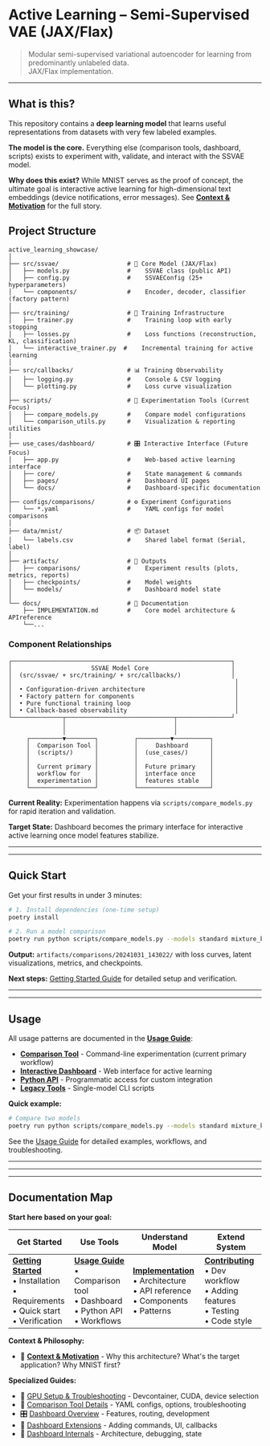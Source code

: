 # Active Learning – Semi-Supervised VAE (JAX/Flax)

> Modular semi-supervised variational autoencoder for learning from predominantly unlabeled data.  
> JAX/Flax implementation.

---

## What is this?

This repository contains a **deep learning model** that learns useful representations from datasets with very few labeled examples. 

**The model is the core.** Everything else (comparison tools, dashboard, scripts) exists to experiment with, validate, and interact with the SSVAE model.

**Why does this exist?** While MNIST serves as the proof of concept, the ultimate goal is interactive active learning for high-dimensional text embeddings (device notifications, error messages). See [**Context & Motivation**](docs/CONTEXT.md) for the full story.


## Project Structure

```
active_learning_showcase/
│
├── src/ssvae/                   # 🧠 Core Model (JAX/Flax)
│   ├── models.py                #    SSVAE class (public API)
│   ├── config.py                #    SSVAEConfig (25+ hyperparameters)
│   └── components/              #    Encoder, decoder, classifier (factory pattern)
│
├── src/training/                # 🔄 Training Infrastructure
│   ├── trainer.py               #    Training loop with early stopping
│   ├── losses.py                #    Loss functions (reconstruction, KL, classification)
│   └── interactive_trainer.py  #    Incremental training for active learning
│
├── src/callbacks/               # 📊 Training Observability
│   ├── logging.py               #    Console & CSV logging
│   └── plotting.py              #    Loss curve visualization
│
├── scripts/                     # 🔬 Experimentation Tools (Current Focus)
│   ├── compare_models.py        #    Compare model configurations
│   └── comparison_utils.py      #    Visualization & reporting utilities
│
├── use_cases/dashboard/         # 🎛️ Interactive Interface (Future Focus)
│   ├── app.py                   #    Web-based active learning interface
│   ├── core/                    #    State management & commands
│   ├── pages/                   #    Dashboard UI pages
│   └── docs/                    #    Dashboard-specific documentation
│
├── configs/comparisons/         # ⚙️ Experiment Configurations
│   └── *.yaml                   #    YAML configs for model comparisons
│
├── data/mnist/                  # 📦 Dataset
│   └── labels.csv               #    Shared label format (Serial, label)
│
├── artifacts/                   # 💾 Outputs
│   ├── comparisons/             #    Experiment results (plots, metrics, reports)
│   ├── checkpoints/             #    Model weights
│   └── models/                  #    Dashboard model state
│
└── docs/                        # 📖 Documentation
    ├── IMPLEMENTATION.md        #    Core model architecture & APIreference                       
    └──...
```

### Component Relationships

```
┌─────────────────────────────────────────────────────────────┐
│                      SSVAE Model Core                       │
│  (src/ssvae/ + src/training/ + src/callbacks/)              │
│                                                              │
│  • Configuration-driven architecture                         │
│  • Factory pattern for components                            │
│  • Pure functional training loop                             │
│  • Callback-based observability                              │
└──────────────┬──────────────────────────────┬───────────────┘
               │                              │
               │                              │
     ┌─────────▼────────┐          ┌─────────▼──────────┐
     │  Comparison Tool │          │     Dashboard      │
     │  (scripts/)      │          │  (use_cases/)      │
     │                  │          │                    │
     │  Current primary │          │  Future primary    │
     │  workflow for    │          │  interface once    │
     │  experimentation │          │  features stable   │
     └──────────────────┘          └────────────────────┘
```

**Current Reality:** Experimentation happens via `scripts/compare_models.py` for rapid iteration and validation.

**Target State:** Dashboard becomes the primary interface for interactive active learning once model features stabilize.

---

---

## Quick Start

Get your first results in under 3 minutes:

```bash
# 1. Install dependencies (one-time setup)
poetry install

# 2. Run a model comparison
poetry run python scripts/compare_models.py --models standard mixture_k10 --epochs 10
```

**Output:** `artifacts/comparisons/20241031_143022/` with loss curves, latent visualizations, metrics, and checkpoints.

**Next steps:** [Getting Started Guide](docs/GETTING_STARTED.md) for detailed setup and verification.

---
---

## Usage

All usage patterns are documented in the [**Usage Guide**](docs/USAGE.md):

- **[Comparison Tool](docs/USAGE.md#comparison-tool)** - Command-line experimentation (current primary workflow)
- **[Interactive Dashboard](docs/USAGE.md#interactive-dashboard)** - Web interface for active learning  
- **[Python API](docs/USAGE.md#python-api)** - Programmatic access for custom integration
- **[Legacy Tools](docs/USAGE.md#legacy-tools)** - Single-model CLI scripts

**Quick example:**

```bash
# Compare two models
poetry run python scripts/compare_models.py --models standard mixture_k10 --epochs 10
```

See the [Usage Guide](docs/USAGE.md) for detailed examples, workflows, and troubleshooting.

---

---

---

## Documentation Map

**Start here based on your goal:**

| Get Started | Use Tools | Understand Model | Extend System |
|-------------|-----------|------------------|---------------|
| [**Getting Started**](docs/GETTING_STARTED.md)<br>• Installation<br>• Requirements<br>• Quick start<br>• Verification | [**Usage Guide**](docs/USAGE.md)<br>• Comparison tool<br>• Dashboard<br>• Python API<br>• Workflows | [**Implementation**](docs/IMPLEMENTATION.md)<br>• Architecture<br>• API reference<br>• Components<br>• Patterns | [**Contributing**](docs/CONTRIBUTING.md)<br>• Dev workflow<br>• Adding features<br>• Testing<br>• Code style |

**Context & Philosophy:**

- 📖 [**Context & Motivation**](docs/CONTEXT.md) - Why this architecture? What's the target application? Why MNIST first?

**Specialized Guides:**

- 🐳 [GPU Setup & Troubleshooting](.devcontainer/README.md) - Devcontainer, CUDA, device selection
- 🔬 [Comparison Tool Details](configs/comparisons/README.md) - YAML configs, options, troubleshooting  
- 🎛️ [Dashboard Overview](use_cases/dashboard/README.md) - Features, routing, development
- 🤖 [Dashboard Extensions](use_cases/dashboard/docs/AGENT_GUIDE.md) - Adding commands, UI, callbacks
- 🔧 [Dashboard Internals](use_cases/dashboard/docs/DEVELOPER_GUIDE.md) - Architecture, debugging, state


